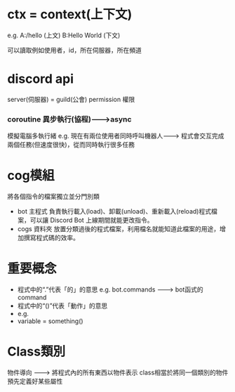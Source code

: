 # ctx = context(上下文)

e.g.
A:/hello (上文)
B:Hello World (下文)

可以讀取例如使用者，id，所在伺服器，所在頻道

# discord api
server(伺服器) = guild(公會)
permission 權限

### coroutine 異步執行(協程)--->async
模擬電腦多執行緒
e.g. 現在有兩位使用者同時呼叫機器人--->
程式會交互完成兩個任務(但速度很快)，從而同時執行很多任務

# cog模組
將各個指令的檔案獨立並分門別類
- bot 主程式
負責執行載入(load)、卸載(unload)、重新載入(reload)程式檔案，可以讓 Discord Bot 上線期間就能更改指令。
- cogs 資料夾
放置分類過後的程式檔案，利用檔名就能知道此檔案的用途，增加撰寫程式碼的效率。

# 重要概念
- 程式中的“.”代表「的」的意思
  e.g.
  bot.commands ---> bot函式的command
- 程式中的“()”代表「動作」的意思
- e.g.
- variable = something()

# Class類別
物件導向 ---> 將程式內的所有東西以物件表示
class相當於將同一個類別的物件預先定義好某些屬性